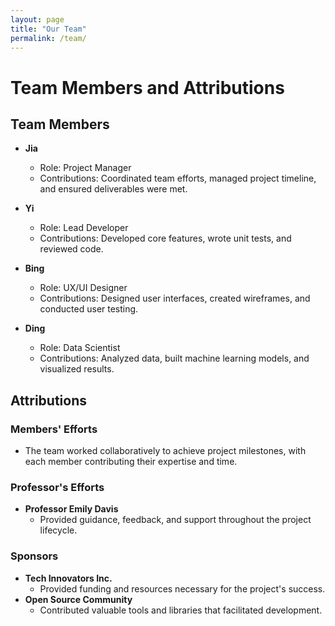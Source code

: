 ```yaml
---
layout: page
title: "Our Team"
permalink: /team/
---
```

# Team Members and Attributions

## Team Members

- **Jia**
    - Role: Project Manager
    - Contributions: Coordinated team efforts, managed project timeline, and ensured deliverables were met.

- **Yi**
    - Role: Lead Developer
    - Contributions: Developed core features, wrote unit tests, and reviewed code.

- **Bing**
    - Role: UX/UI Designer
    - Contributions: Designed user interfaces, created wireframes, and conducted user testing.

- **Ding**
    - Role: Data Scientist
    - Contributions: Analyzed data, built machine learning models, and visualized results.

## Attributions

### Members' Efforts
- The team worked collaboratively to achieve project milestones, with each member contributing their expertise and time.

### Professor's Efforts
- **Professor Emily Davis**
    - Provided guidance, feedback, and support throughout the project lifecycle.

### Sponsors
- **Tech Innovators Inc.**
    - Provided funding and resources necessary for the project's success.
- **Open Source Community**
    - Contributed valuable tools and libraries that facilitated development.